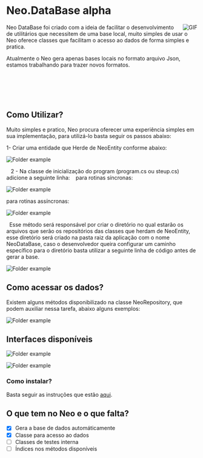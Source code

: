 # Neo.DataBase alpha

<img align="right" alt="GIF" src="https://media.giphy.com/media/MC6eSuC3yypCU/giphy.gif" />

Neo DataBase foi criado com a ideia de facilitar o desenvolvimento de utilitários que necessitem de uma base local, muito simples de usar o Neo oferece classes que facilitam o acesso ao dados de forma simples e pratica.

Atualmente o Neo gera apenas bases locais no formato arquivo Json, estamos trabalhando para trazer novos formatos.

</br></br></br></br>

## Como Utilizar?

Muito simples e pratico, Neo procura oferecer uma experiência simples em sua implementação, para utilizá-lo basta seguir os passos abaixo:

1- Criar uma entidade que Herde de NeoEntity conforme abaixo:

  ![Folder example](https://github.com/Gabriel1011/Neo.DataBase/blob/master/Screenshots/exemploStudent.png?raw=true)
  
 
 2 - Na classe de inicialização do program (program.cs ou steup.cs) adicione a seguinte linha:
 
 para rotinas síncronas:
 
![Folder example](https://github.com/Gabriel1011/Neo.DataBase/blob/master/Screenshots/initializeApplication.png?raw=true)  

para rotinas assíncronas:

![Folder example](https://github.com/Gabriel1011/Neo.DataBase/blob/master/Screenshots/initializeApplicationAsync.png?raw=true)

 
Esse método será responsável por criar o diretório no qual estarão os arquivos que serão os repositórios das classes que herdam de NeoEntity, esse diretório será criado na pasta raiz da aplicação com o nome NeoDataBase, caso o desenvolvedor queira configurar um caminho específico para o diretório basta utilizar a seguinte linha de código antes de gerar a base. 

![Folder example](https://github.com/Gabriel1011/Neo.DataBase/blob/master/Screenshots/directory.png?raw=true)


## Como acessar os dados?

Existem alguns métodos disponibilizado na classe NeoRepository, que podem auxiliar nessa tarefa, abaixo alguns exemplos:

![Folder example](https://github.com/Gabriel1011/Neo.DataBase/blob/master/Screenshots/exemploRepository.png?raw=true)

## Interfaces disponíveis

![Folder example](https://github.com/Gabriel1011/Neo.DataBase/blob/master/Screenshots/INeoRepository.png?raw=true)

![Folder example](https://github.com/Gabriel1011/Neo.DataBase/blob/master/Screenshots/INeoRepositoryAsync.png?raw=true)


### Como instalar?

Basta seguir as instruções que estão [aqui](https://www.nuget.org/packages/NeoDataBase). 

## O que tem no Neo e o que falta?

- [x] Gera a base de dados automáticamente
- [x] Classe para acesso ao dados
- [ ] Classes de testes interna
- [ ] Índices nos métodos disponíveis
